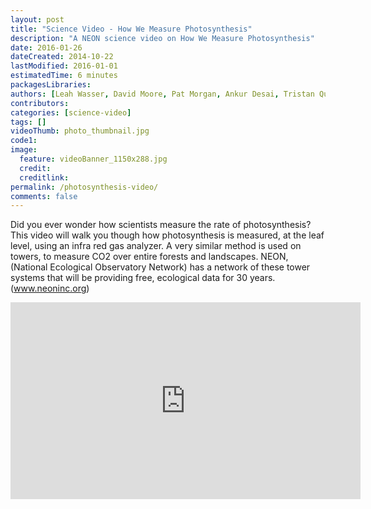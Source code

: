 ```yaml
---
layout: post
title: "Science Video - How We Measure Photosynthesis"
description: "A NEON science video on How We Measure Photosynthesis"
date: 2016-01-26
dateCreated: 2014-10-22
lastModified: 2016-01-01
estimatedTime: 6 minutes 
packagesLibraries:
authors: [Leah Wasser, David Moore, Pat Morgan, Ankur Desai, Tristan Quaif, Claire Lunch, Derek Smith, Shelley Petroy, Colin Williams]
contributors:
categories: [science-video]
tags: []
videoThumb: photo_thumbnail.jpg
code1: 
image:
  feature: videoBanner_1150x288.jpg
  credit:
  creditlink:
permalink: /photosynthesis-video/
comments: false
---
```



Did you ever wonder how scientists measure the rate of photosynthesis? This video will walk you though how photosynthesis is measured, at the leaf level, using an infra red gas analyzer. A very similar method is used on towers, to measure CO2 over entire forests and landscapes. NEON, (National Ecological Observatory Network) has a network of these tower systems that will be providing free, ecological data for 30 years. (www.neoninc.org)

<iframe width="560" height="315" src="https://www.youtube.com/embed/PlEzyZadA90" frameborder="0" allowfullscreen></iframe>